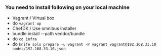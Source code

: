 ### You need to install following on your local machine
  * Vagrant / Virtual box
  * do `vagrant up`
  * ChefDK / Use omnibus installer
  * bundle install --path vendor/bundle
  * do `cd infra`
  * do `knife solo prepare -u vagrant -P vagrant vagrant@192.168.33.10 nodes/192.168.33.10.json`

